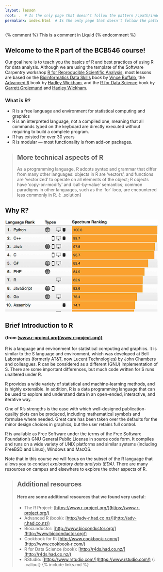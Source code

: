 ```yaml
---
layout: lesson
root: .  # Is the only page that doesn't follow the pattern /:path/index.html
permalink: index.html  # Is the only page that doesn't follow the pattern /:path/index.html
---
```

<!-- this is an html comment -->
{% comment %} This is a comment in Liquid {% endcomment %}

## Welcome to the R part of the BCB546 course!

Our goal here is to teach you the basics of R and best practices of using R for data analysis. 
Although we are using the template of the Software Carpentry workshop 
[R for Reproducible Scientific Analysis](http://swcarpentry.github.io/r-novice-gapminder/), most 
lessons are based on the [Bioinformatics Data Skills](http://shop.oreilly.com/product/0636920030157.do) 
book by [Vince Buffalo](https://github.com/vsbuffalo), the [Advanced R](http://adv-r.had.co.nz/) book 
by [Hadley Wickham](http://hadley.nz/), and the [R for Data Science](http://r4ds.had.co.nz/) book by 
[Garrett Grolemund](https://github.com/garrettgman) and [Hadley Wickham](http://hadley.nz/).

### What is R?
- R is a free language and environment for statistical computing and graphics
- R is an interpreted language, not a compiled one, meaning that all commands 
typed on the keyboard are directly executed without requiring to build a complete 
program.
- R has existed for over 30 years
- R is modular — most functionality is from add-on packages.

> ## More technical aspects of R
> As a programming language, R adopts syntax and grammar that differ from 
> many other languages: objects in R are ‘vectors’, and functions are 
> ‘vectorized’ to operate on all elements of the object; R objects have 
> ‘copy-on-modify’ and ‘call-by-value’ semantics; common paradigms in other 
> languages, such as the ‘for’ loop, are encountered less commonly in R.
{: .solution}


## Why R?

![IEEE Spectrum ranking](./img/ranking18.png)

## Brief Introduction to R 
#### (from [www.r-project.org](www.r-project.org))

R is a language and environment for statistical computing and graphics. It is similar 
to the S language and environment, which was developed at Bell Laboratories (formerly AT&T, now Lucent Technologies) 
by John Chambers and colleagues. R can be considered as a different (GNU) implementation of S. There are some important 
differences, but much code written for S runs unaltered under R.

R provides a wide variety of statistical and machine-learning methods, and is highly extensible. 
In addition, R is a data programming language that can be used to explore and understand data 
in an open-ended, interactive, and iterative way. 

One of R’s strengths is the ease with which well-designed publication-quality plots can be produced, 
including mathematical symbols and formulae where needed. Great care has been taken over the defaults 
for the minor design choices in graphics, but the user retains full control.

R is available as Free Software under the terms of the Free Software Foundation’s GNU General Public 
License in source code form. It compiles and runs on a wide variety of UNIX platforms and similar 
systems (including FreeBSD and Linux), Windows and MacOS.

Note that in this course we will focus on the subset of the R language that allows you 
to conduct _exploratory data analysis (EDA)_. There are many resources on campus and elsewhere 
to explore the other aspects of R.

> ## Additional resources  
>
> #### Here are some additional resources that we found very useful:  
>
> * The R Project: [https://www.r-project.org/](https://www.r-project.org/)
> * Advanced R (book): [http://adv-r.had.co.nz/](http://adv-r.had.co.nz/)
> * Biocunductor: [http://www.bioconductor.org/](http://www.bioconductor.org/)
> * Cookbook for R: [http://www.cookbook-r.com/](http://www.cookbook-r.com/)
> * R for Data Science (book): [http://r4ds.had.co.nz/](http://r4ds.had.co.nz/)
> * RStudio: [https://www.rstudio.com/](https://www.rstudio.com/)
{: .callout}
{% include links.md %}
